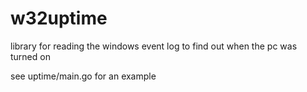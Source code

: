 w32uptime
=========

library for reading the windows event log to find out when the pc was turned on

see uptime/main.go for an example